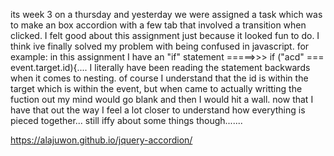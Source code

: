 its week 3 on a thursday and yesterday we were assigned a task which was to make an box accordion with a few tab that involved a transition when clicked. I felt good about this assignment just because it looked fun to do. I think ive finally solved my problem with being confused in javascript. for example: in this assignment I have an "if" statement =====>>> if ("acd" === event.target.id){.... I literally have been reading the statement backwards when it comes to nesting. of course I understand that the id is within the target which is within the event, but when came to actually writting the fuction out my mind would go blank and then I would hit a wall. now that I have that out the way I feel a lot closer to understand how everything is pieced together... still iffy about some things though....... 




https://alajuwon.github.io/jquery-accordion/ 